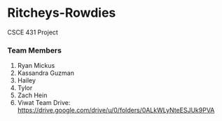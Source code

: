 # Ritcheys-Rowdies
CSCE 431 Project
### Team Members
1. Ryan Mickus
2. Kassandra Guzman
3. Hailey
4. Tylor
5. Zach Hein
6. Viwat
Team Drive: https://drive.google.com/drive/u/0/folders/0ALkWLyNteESJUk9PVA
